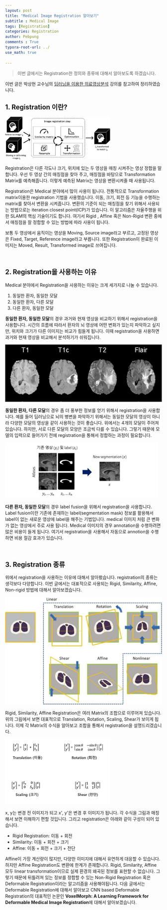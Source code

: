```yaml
---
layout: post
title: "Medical Image Registration 알아보기"
subtitle : Medical Image
tags: [Registration]
categories: Registration
author: Pebpung
comments : True
typora-root-url: ../
use_math: true

---
```


> 이번 글에서는 Registration한 정의와 종류에 대해서 알아보도록 하겠습니다. 

이번 글은 박상현 교수님의 [딥러닝을 이용한 의료영상분석](https://www.edwith.org/medical-20200327/home) 강의를 참고하여 정리하였습니다. 



## 1. Registration 이란?

<img src="/assets/img/2022/jmrs417-fig-0001-m.jpg" alt="image1" style="zoom: 33%;" />

Registration은 다른 각도나 크기, 위치에 있는 두 영상을 매칭 시켜주는 영상 정합을 말합니다. 우선 두 영상 간의 매칭점을 찾아 주고, 매칭점을 바탕으로 Transformation Matrix를 예측해줍니다. 이렇게 예측된 Matrix는 영상을 변환시켜줄 때 사용됩니다. 

Registration은 Medical 분야에서 많이 사용이 됩니다. 전통적으로 Transformation matrix이용한 registration 기법을 사용했습니다. 이동, 크기, 회전 등 기능을 수행하는 matrix를 찾아서 변환을 시켜줍니다. 변환의 기준이 되는 매칭점을 찾기 위해서 사용되는 방법으로는 iteration closest point(ICP)가 있습니다. 이 알고리즘은 자율주행을 위한 SLAM의 핵심 기술이기도 합니다. 여기서 Rigid , Affine  혹은 Non-Rigid 변환 중에서 매칭점을 잘 정합할 수 있는 방법에 따라 사용이 됩니다. 

보통 두 영상에서 움직이는 영상을 Moving, Source image라고 부르고, 고정된 영상은 Fixed, Target, Reference image라고 부릅니다. 또한 Registration이 완료된 이미지는 Moved, Result, Transformed image로 쓰여집니다. 

<br>

## 2. Registration을 사용하는 이유

Medical 분야에서 Registration을 사용하는 이유는 크게 세가지로 나눌 수 있습니다. 

1. 동일한 환자, 동일한 모달
2. 동일한 환자, 다른 모달
3. 다른 환자, 동일한 모달

**동일한 환자, 동일한 모달**의 경우 과거와 현재 영상을 비교하기 위해서 registration을 사용합니다. 시간의 흐름에 따라서 환자의 뇌 영상에 어떤 변화가 있는지 파악하고 싶지만, 위치와 크기가 다른 이미지는 비교가 힘들게 됩니다. 이때 registration을 사용하면 과거와 현재 영상을 비교해서 분석하기가 쉬워집니다.  

![Axial view of T1, T1ce, T2 and Flair.](/assets/img/2022/Axial-view-of-T1-T1ce-T2-and-Flair.png)

**동일한 환자, 다른 모달**의 경우 좀 더 풍부한 정보를 얻기 위해서 registration을 사용합니다. 예를 들어 딥러닝으로 뇌의 병변을 파악하기 위해서는 동일한 모달의 영상이 아니라 다양한 모달의 영상을 같이 사용하는 것이 좋습니다. 위에서는 4개의 모달이 주어져있습니다. 하지만, 서로 다른 모달의 모양은 조금씩 다를 수 있습니다. 그렇기 때문에 모델의 입력으로 들어가기 전에 registration을 통해서 정합하는 과정이 필요합니다. 



<img src="/assets/img/2022/2020-11-09-segmentation-for-medical-image-6-atlas-based-methods-01.png" alt="Segmentation for MEDIA" style="zoom:48%;" />



**다른 환자, 동일한 모달**의 경우 label fusion을 위해서 registration을 사용합니다. Label fusion이란 기존에 존재하는 label(segmentation mask) 정보를 활용해서 label이 없는 새로운 영상에 label을 해주는 기법입니다. medical 이미지 처럼 큰 변화가 없는 영상에서 주로 사용 됩니다. Medical 이미지의 경우 annotation을 수행하려면 많은 비용이 들게 됩니다. 여기서 registration을 사용해서 자동으로 annotion을 수행하면 비용 절감 효과가 있습니다.  

<br>

## 3. Registration 종류

위에서 registration을 사용하는 이유에 대해서 알아봤습니다. registration의 종류는 생각보다 다양합니다. 이번 글에서는 대표적으로 사용되는 Rigid, Similarity, Affine, Non-rigid 방법에 대해서 알아보겠습니다. 

![Geometric transformation](/assets/img/2022/Geometric-transformation-functions-for-image-registration-Note-that-affine.png)

Rigid, Similarity, Affine Registration은 여러 Matrix의 조합으로 이루어져 있습니다. 위의 그림에서 보면 대표적으로 Translation, Rotation, Scaling, Shear가 보이게 됩니다. 이제 각 Matrix의 수식을 알아보고 조합을 통해서 registration을 설명드리겠습니다. 

<img src="/assets/img/2022/image-20220130172126420.png" alt="image-20220130172126420" style="zoom:33%;" />



x, y는 변경 전 이미지가 되고 x', y'은 변경 후 이미지가 됩니다. 각 수식을 그림과 매칭해서 보면 이해하기 편할 것입니다. 그리고 registration은 아래와 같이 구성이 되어 있습니다. 

- Rigid Registration: 이동 + 회전
- Similarity: 이동 + 회전 + 크기
- Affine: 이동 + 회전 + 크기 + 전단 

Affine이 가장 계산량이 많지만, 다양한 이미지에 대해서 유연하게 대응할 수 있습니다. 하지만 Affine Registration도 변환에 한계가 존재합니다. Rigid, Similarity, Affine 모두 linear transformation이므로 실제 환경의 왜곡된 정보를 표현할 수 없습니다. 그렇기 때문에 뒤틀려져 있는 정보를 정합할 수 있는 Non-Rigid Registration 혹은 Deformable Registration이라는 알고리즘을 사용해야됩니다. 다음 글에서는 Deformable Registration에 대해서 알아보고 CNN based Deformable Registration의 대표적인 논문인 **VoxelMorph: A Learning Framework for Deformable Medical Image Registration**에 대해서 알아보겠습니다. 





